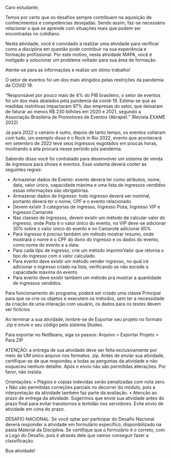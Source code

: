 Caro estudante,

Temos por certo que os desafios sempre contribuem na aquisição de conhecimentos e competências desejadas. Sendo assim, faz-se necessário relacionar o que se aprende com situações reais que podem ser encontradas no cotidiano.

Nesta atividade, você é convidado a realizar uma atividade para verificar como a disciplina em questão pode contribuir na sua experiência e formação profissional. Por este motivo, nesta atividade MAPA, você é instigado a solucionar um problema voltado para sua área de formação.

Atente-se para as informações e realize um ótimo trabalho!

O setor de eventos foi um dos mais atingidos pelas restrições da pandemia da COVID 19.

“Responsável por pouco mais de 4% do PIB brasileiro, o setor de eventos foi um dos mais abalados pela pandemia da covid-19. Estima-se que as medidas restritivas impactaram 97% das empresas do setor, que deixaram de faturar ao menos R$ 230 bilhões em 2020 e 2021, segundo a Associação Brasileira de Promotores de Eventos (Abrape).” (Revista EXAME 2022)

Já para 2022 o cenário é outro, depois de tanto tempo, os eventos voltaram com tudo, um exemplo disso é o Rock in Rio 2022, evento que acontecerá em setembro de 2022 teve seus ingressos esgotados em poucas horas, mostrando a alta procura nesse período pós pandemia.

Sabendo disso você foi contratado para desenvolver um sistema de venda de ingressos para shows e eventos. Esse sistema deverá conter as seguintes regras:

- Armazenar dados de Evento: evento deverá ter como atributos, nome, data, valor único, capacidade máxima e uma lista de ingressos vendidos essas informações são obrigatórias.
- Armazenar dados de Ingresso: todo ingresso deverá ser nominal, portanto deverá ter o nome, CPF e o evento relacionado
- Devem existir 3 categorias de ingresso, Ingresso Pista, Ingresso VIP e Ingresso Camarote
- Nas classes de Ingressos, devem existir um método de calcular valor do ingresso, onde Pista é o valor único do evento, no VIP deve-se adicionar 30% sobre o valor único do evento e no Camarote adicionar 60%
- Para ingresso é preciso também um método mostrar resumo, onde mostrará o nome e o CPF do dono do ingresso e os dados do evento, como nome do evento e a data.
- Para cada tipo de ingresso, crie um método imprimirValor que retorna o tipo do ingresso com o valor calculado.
- Para evento deve existir um método vender ingresso, no qual irá adicionar o ingresso criado na lista, verificando se não excede a capacidade máxima do evento
- Para evento deve existir também um método pra mostrar a quantidade de ingressos vendidos.

Para funcionamento do programa, poderá ser criado uma classe Principal para que se crie os objetos e executem os métodos, sem ter a necessidade da criação de uma interação com usuário, os dados para os testes devem ser fictícios

Ao terminar a sua atividade, lembre-se de Exportar seu projeto no formato .zip e envie o seu código pelo sistema Studeo.

Para exportar no NetBeans, siga os passos: Arquivo > Exportar Projeto > Para ZIP

ATENÇÃO: a entrega de sua atividade deve ser feita exclusivamente por meio de UM único arquivo nos formatos .zip. 
Antes de enviar sua atividade, certifique-se de que respondeu a todas as perguntas da atividade e não esqueceu nenhum detalhe. Após o envio não são permitidas alterações. Por favor, não insista.

Orientações:
•   Plágios e cópias indevidas serão penalizadas com nota zero.
•   Não são permitidas correções parciais no decorrer do módulo, pois a interpretação da atividade também faz parte da avaliação.
•   Atenção ao prazo de entrega da atividade. Sugerimos que envie sua atividade antes do prazo final para evitar transtornos e lentidão nos servidores. Evite envio de atividade em cima do prazo.

DESAFIO NACIONAL: Se você optar por participar do Desafio Nacional deverá responder a atividade em formulário específico, disponibilizado na pasta Material da Disciplina. Se certifique que o formulário é o correto, com a Logo do Desafio, pois é através dele que vamos conseguir fazer a classificação.

Boa atividade!
